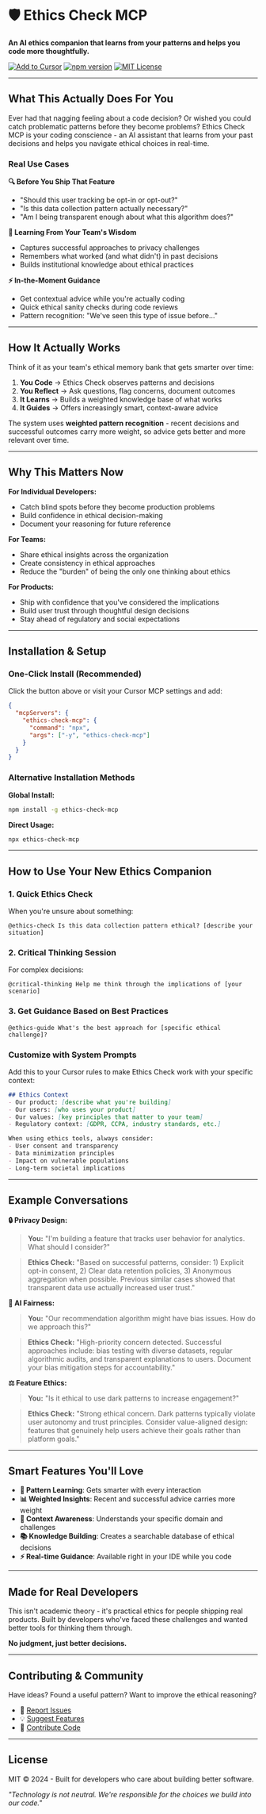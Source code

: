 # 🛡️ Ethics Check MCP

**An AI ethics companion that learns from your patterns and helps you code more thoughtfully.**

[![Add to Cursor](https://img.shields.io/badge/Add%20to-Cursor-blue?style=for-the-badge)](cursor://mcp/install?name=ethics-check-mcp&command=npx&args=-y,ethics-check-mcp)
[![npm version](https://img.shields.io/npm/v/ethics-check-mcp.svg)](https://www.npmjs.com/package/ethics-check-mcp)
[![MIT License](https://img.shields.io/badge/License-MIT-green.svg)](https://opensource.org/licenses/MIT)

---

## What This Actually Does For You

Ever had that nagging feeling about a code decision? Or wished you could catch problematic patterns before they become problems? Ethics Check MCP is your coding conscience - an AI assistant that learns from your past decisions and helps you navigate ethical choices in real-time.

### Real Use Cases

**🔍 Before You Ship That Feature**
- "Should this user tracking be opt-in or opt-out?"
- "Is this data collection pattern actually necessary?"
- "Am I being transparent enough about what this algorithm does?"

**🧠 Learning From Your Team's Wisdom**
- Captures successful approaches to privacy challenges
- Remembers what worked (and what didn't) in past decisions
- Builds institutional knowledge about ethical practices

**⚡ In-the-Moment Guidance**
- Get contextual advice while you're actually coding
- Quick ethical sanity checks during code reviews
- Pattern recognition: "We've seen this type of issue before..."

---

## How It Actually Works

Think of it as your team's ethical memory bank that gets smarter over time:

1. **You Code** → Ethics Check observes patterns and decisions
2. **You Reflect** → Ask questions, flag concerns, document outcomes  
3. **It Learns** → Builds a weighted knowledge base of what works
4. **It Guides** → Offers increasingly smart, context-aware advice

The system uses **weighted pattern recognition** - recent decisions and successful outcomes carry more weight, so advice gets better and more relevant over time.

---

## Why This Matters Now

**For Individual Developers:**
- Catch blind spots before they become production problems
- Build confidence in ethical decision-making
- Document your reasoning for future reference

**For Teams:**
- Share ethical insights across the organization
- Create consistency in ethical approaches
- Reduce the "burden" of being the only one thinking about ethics

**For Products:**
- Ship with confidence that you've considered the implications
- Build user trust through thoughtful design decisions
- Stay ahead of regulatory and social expectations

---

## Installation & Setup

### One-Click Install (Recommended)
Click the button above or visit your Cursor MCP settings and add:

```json
{
  "mcpServers": {
    "ethics-check-mcp": {
      "command": "npx",
      "args": ["-y", "ethics-check-mcp"]
    }
  }
}
```

### Alternative Installation Methods

**Global Install:**
```bash
npm install -g ethics-check-mcp
```

**Direct Usage:**
```bash
npx ethics-check-mcp
```

---

## How to Use Your New Ethics Companion

### 1. Quick Ethics Check
When you're unsure about something:
```
@ethics-check Is this data collection pattern ethical? [describe your situation]
```

### 2. Critical Thinking Session
For complex decisions:
```
@critical-thinking Help me think through the implications of [your scenario]
```

### 3. Get Guidance Based on Best Practices
```
@ethics-guide What's the best approach for [specific ethical challenge]?
```

### Customize with System Prompts

Add this to your Cursor rules to make Ethics Check work with your specific context:

```markdown
## Ethics Context
- Our product: [describe what you're building]
- Our users: [who uses your product]
- Our values: [key principles that matter to your team]
- Regulatory context: [GDPR, CCPA, industry standards, etc.]

When using ethics tools, always consider:
- User consent and transparency
- Data minimization principles  
- Impact on vulnerable populations
- Long-term societal implications
```

---

## Example Conversations

**🔒 Privacy Design:**
> **You:** "I'm building a feature that tracks user behavior for analytics. What should I consider?"

> **Ethics Check:** "Based on successful patterns, consider: 1) Explicit opt-in consent, 2) Clear data retention policies, 3) Anonymous aggregation when possible. Previous similar cases showed that transparent data use actually increased user trust."

**🤖 AI Fairness:**
> **You:** "Our recommendation algorithm might have bias issues. How do we approach this?"

> **Ethics Check:** "High-priority concern detected. Successful approaches include: bias testing with diverse datasets, regular algorithmic audits, and transparent explanations to users. Document your bias mitigation steps for accountability."

**⚖️ Feature Ethics:**
> **You:** "Is it ethical to use dark patterns to increase engagement?"

> **Ethics Check:** "Strong ethical concern. Dark patterns typically violate user autonomy and trust principles. Consider value-aligned design: features that genuinely help users achieve their goals rather than platform goals."

---

## Smart Features You'll Love

- **🧠 Pattern Learning**: Gets smarter with every interaction
- **📊 Weighted Insights**: Recent and successful advice carries more weight
- **🔄 Context Awareness**: Understands your specific domain and challenges
- **📚 Knowledge Building**: Creates a searchable database of ethical decisions
- **⚡ Real-time Guidance**: Available right in your IDE while you code

---

## Made for Real Developers

This isn't academic theory - it's practical ethics for people shipping real products. Built by developers who've faced these challenges and wanted better tools for thinking them through.

**No judgment, just better decisions.**

---

## Contributing & Community

Have ideas? Found a useful pattern? Want to improve the ethical reasoning?

- 🐛 [Report Issues](https://github.com/your-repo/ethics-check-mcp/issues)
- 💡 [Suggest Features](https://github.com/your-repo/ethics-check-mcp/discussions)
- 🔧 [Contribute Code](https://github.com/your-repo/ethics-check-mcp/pulls)

---

## License

MIT © 2024 - Built for developers who care about building better software.

*"Technology is not neutral. We're responsible for the choices we build into our code."*